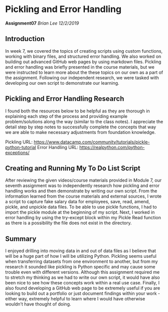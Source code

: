 # Pickling and Error Handling
**Assignment07**
*Brian Lee*
*12/2/2019*

## Introduction
In week 7, we covered the topics of creating scripts using custom functions, working with binary files, and structured error handling. We also worked on building out advanced GitHub web pages by using markdown files. Pickling and error handling was briefly presented in the course materials, but we were instructed to learn more about the these topics on our own as a part of the assignment. Following our independent research, we were tasked with developing our own script to demonstrate our learning.

## Pickling and Error Handling Research
I found both the resources below to be helpful as they are thorough in explaining each step of the process and providing example problem/solutions along the way (similar to the class notes). I appreciate the detail step by step notes to successfully complete the concepts that way we are able to make necessary adjustments from foundation knowledge.

Pickling URL: https://www.datacamp.com/community/tutorials/pickle-python-tutorial
Error Handling URL: https://realpython.com/python-exceptions/

## Creating and Running My To Do List Script
After reviewing the given videos/course materials provided in Module 7, our seventh assignment was to independently research how pickling and error handling works and then demonstrate by writing our own script. From the information learned from the course materials and external sources, I wrote a script to capture fake salary data for employees, save, read, amend, pickle, and unpickle data files. To be able to use pickle functions, I had to import the pickle module at the beginning of my script. Next, I worked in error handling by using the try-except block within my Pickle Read function as there is a possibility the file does not exist in the directory.

## Summary
I enjoyed drilling into moving data in and out of data files as I believe that will be a huge part of how I will be utilizing Python. Pickling seems useful when transferring datasets from one environment to another, but from my research it sounded like pickling is Python specific and may cause some trouble even with different versions. Although this assignment required me to stretch my thinking as we had to write our own script, it would have also been nice to see how these concepts work within a real use case. Finally, I also found developing a GitHub web page to be extremely useful if you are looking to build out a portfolio or just document findings within your work - either way, extremely helpful to learn where I would have otherwise wouldn’t have thought of doing.
